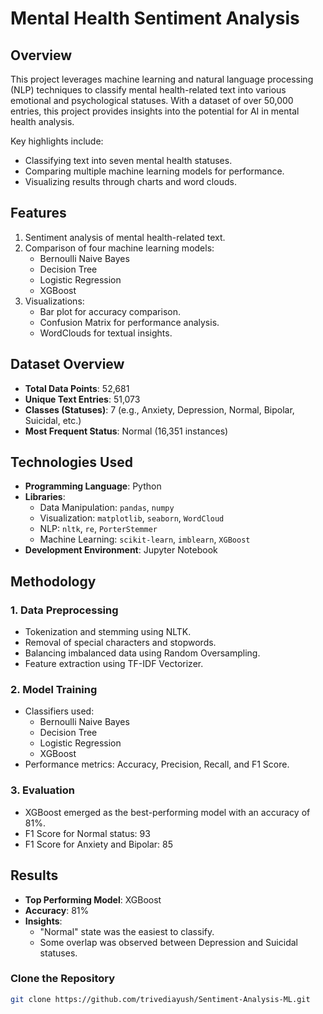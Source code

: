 # Mental Health Sentiment Analysis

## Overview
This project leverages machine learning and natural language processing (NLP) techniques to classify mental health-related text into various emotional and psychological statuses. With a dataset of over 50,000 entries, this project provides insights into the potential for AI in mental health analysis.

Key highlights include:
- Classifying text into seven mental health statuses.
- Comparing multiple machine learning models for performance.
- Visualizing results through charts and word clouds.

## Features
1. Sentiment analysis of mental health-related text.
2. Comparison of four machine learning models: 
   - Bernoulli Naive Bayes
   - Decision Tree
   - Logistic Regression
   - XGBoost
3. Visualizations:
   - Bar plot for accuracy comparison.
   - Confusion Matrix for performance analysis.
   - WordClouds for textual insights.

## Dataset Overview
- **Total Data Points**: 52,681
- **Unique Text Entries**: 51,073
- **Classes (Statuses)**: 7 (e.g., Anxiety, Depression, Normal, Bipolar, Suicidal, etc.)
- **Most Frequent Status**: Normal (16,351 instances)

## Technologies Used
- **Programming Language**: Python
- **Libraries**:
  - Data Manipulation: `pandas`, `numpy`
  - Visualization: `matplotlib`, `seaborn`, `WordCloud`
  - NLP: `nltk`, `re`, `PorterStemmer`
  - Machine Learning: `scikit-learn`, `imblearn`, `XGBoost`
- **Development Environment**: Jupyter Notebook

## Methodology
### 1. Data Preprocessing
- Tokenization and stemming using NLTK.
- Removal of special characters and stopwords.
- Balancing imbalanced data using Random Oversampling.
- Feature extraction using TF-IDF Vectorizer.

### 2. Model Training
- Classifiers used:
  - Bernoulli Naive Bayes
  - Decision Tree
  - Logistic Regression
  - XGBoost
- Performance metrics: Accuracy, Precision, Recall, and F1 Score.

### 3. Evaluation
- XGBoost emerged as the best-performing model with an accuracy of 81%.
- F1 Score for Normal status: 93
- F1 Score for Anxiety and Bipolar: 85

## Results
- **Top Performing Model**: XGBoost
- **Accuracy**: 81%
- **Insights**:
  - "Normal" state was the easiest to classify.
  - Some overlap was observed between Depression and Suicidal statuses.

### Clone the Repository
```bash
git clone https://github.com/trivediayush/Sentiment-Analysis-ML.git

